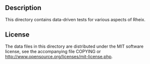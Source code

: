Description
------------

This directory contains data-driven tests for various aspects of Rheix.

License
--------

The data files in this directory are distributed under the MIT software
license, see the accompanying file COPYING or
http://www.opensource.org/licenses/mit-license.php.

